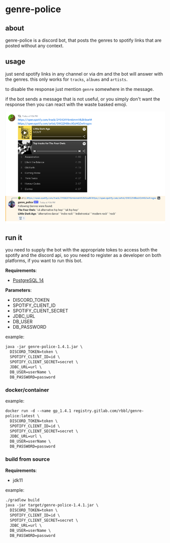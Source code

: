 # genre-police

## about

genre-police is a discord bot, that posts the genres to spotify links that are posted without any context.

## usage

just send spotify links in any channel or via dm and the bot will answer with the genres.
this only works for `tracks`, `albums` and `artists`.

to disable the response just mention `genre` somewhere in the message.

if the bot sends a message that is not useful,
or you simply don't want the response then you can react with the waste basked emoji.

![image](media/usage_screenshot.png)

## run it

you need to supply the bot with the appropriate tokes to access both the spotify and the discord api, so you need to
register as a developer on both platforms, if you want to run this bot.

**Requirements**:
- [PostgreSQL 14](https://www.postgresql.org/)

**Parameters**:
- DISCORD_TOKEN
- SPOTIFY_CLIENT_ID
- SPOTIFY_CLIENT_SECRET
- JDBC_URL
- DB_USER
- DB_PASSWORD

example:

```shell
java -jar genre-police-1.4.1.jar \
  DISCORD_TOKEN=token \
  SPOTIFY_CLIENT_ID=id \
  SPOTIFY_CLIENT_SECRET=secret \
  JDBC_URL=url \ 
  DB_USER=userName \
  DB_PASSWORD=password
``` 

### docker/container

example:
```shell
docker run -d --name gp_1.4.1 registry.gitlab.com/rbbl/genre-police:latest \
  DISCORD_TOKEN=token \
  SPOTIFY_CLIENT_ID=id \
  SPOTIFY_CLIENT_SECRET=secret \
  JDBC_URL=url \ 
  DB_USER=userName \
  DB_PASSWORD=password
```

### build from source

**Requirements**:

- jdk11

example:

```shell
./gradlew build
java -jar target/genre-police-1.4.1.jar \
  DISCORD_TOKEN=token \
  SPOTIFY_CLIENT_ID=id \
  SPOTIFY_CLIENT_SECRET=secret \
  JDBC_URL=url \ 
  DB_USER=userName \
  DB_PASSWORD=password
```
